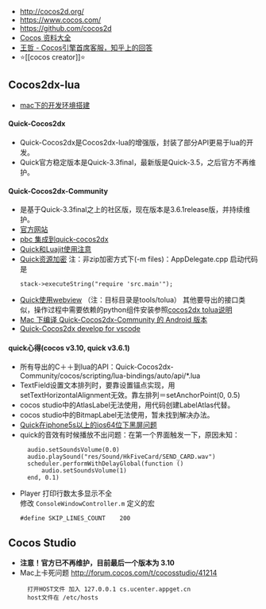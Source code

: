 - http://cocos2d.org/
- https://www.cocos.com/
- https://github.com/cocos2d
- [Cocos 资料大全](https://github.com/fusijie/Cocos-Resource)
- [王哲 - Cocos引擎首席客服，知乎上的回答](https://www.zhihu.com/people/walzer/answers)
- :star:[[cocos creator]]:star:



## Cocos2dx-lua
- [mac下的开发环境搭建](http://sunhantao.github.io/2016/02/13/Mac%E4%B8%8B%E7%BC%96%E7%A0%81%E8%B0%83%E8%AF%95Cocos2dx-lua%E7%9A%84%E5%B7%A5%E5%85%B7/)

#### Quick-Cocos2dx
- Quick-Cocos2dx是Cocos2dx-lua的增强版，封装了部分API更易于lua的开发。  
- Quick官方稳定版本是Quick-3.3final，最新版是Quick-3.5，之后官方不再维护。

#### Quick-Cocos2dx-Community
- 是基于Quick-3.3final之上的社区版，现在版本是3.6.1release版，并持续维护。
- [官方网站](http://www.cocos2d-lua.org/)
- [pbc 集成到quick-cocos2dx](http://www.cnblogs.com/suncoolcat/p/3297313.html)
- [Quick和Luajit使用注意](http://tairan.com/archives/10561/)
- [Quick资源加密](http://tairan.com/archives/10157/) 注：非zip加密方式下(-m files)：AppDelegate.cpp 启动代码是
  ```
  stack->executeString("require 'src.main'"); 
  ```
- [Quick使用webview](http://my.oschina.net/u/1582495/blog/465695) （注：目标目录是tools/tolua） 其他要导出的接口类似，操作过程中需要依赖的python组件安装参照[cocos2dx tolua说明](https://github.com/cocos2d/cocos2d-x/tree/c9306a053f051325a03b5297be7be6d645584780/tools/tolua)
- [Mac 下编译 Quick-Cocos2dx-Community 的 Android 版本](http://tairan.com/archives/10567/)
- [Quick-Cocos2dx develop for vscode](https://github.com/leitwolf/vscode-QuickXDev)

#### quick心得(cocos v3.10, quick v3.6.1)
- 所有导出的C＋＋到lua的API：Quick-Cocos2dx-Community/cocos/scripting/lua-bindings/auto/api/*.lua
- TextField设置文本排列时，要靠设置锚点实现，用setTextHorizontalAlignment无效。靠左排列＝setAnchorPoint(0, 0.5)
- cocos studio中的AtlasLabel无法使用，用代码创建LabelAtlas代替。
- cocos studio中的BitmapLabel无法使用，暂未找到解决办法。
- [Quick在iphone5s以上的ios64位下黑屏问题](http://www.cnblogs.com/yans/p/yans.html)
- quick的音效有时候播放不出问题：在第一个界面触发一下，原因未知：
  ```
    audio.setSoundsVolume(0.0)
    audio.playSound("res/Sound/HkFiveCard/SEND_CARD.wav")
    scheduler.performWithDelayGlobal(function ()
        audio.setSoundsVolume(1)
    end, 0.1)
  ```
- Player 打印行数太多显示不全  
  修改 `ConsoleWindowController.m` 定义的宏  
  ```
  #define SKIP_LINES_COUNT    200
  ```



## Cocos Studio
- **注意！官方已不再维护，目前最后一个版本为 3.10**
- Mac上卡死问题 http://forum.cocos.com/t/cocosstudio/41214  
  ```
    打开HOST文件 加入 127.0.0.1 cs.ucenter.appget.cn  
    host文件在 /etc/hosts  
  ```
